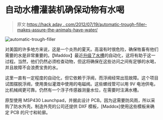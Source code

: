 # 自动水槽灌装机确保动物有水喝

> 原文:[https://hack aday . com/2012/07/19/automatic-trough-filler-makes-assure-the-animals-have-water/](https://hackaday.com/2012/07/19/automatic-trough-filler-makes-sure-the-animals-have-water/)

![](../Images/558cef435b3077751dd913af009a1e80.png "automatic-trough-filler")

对美国的许多地方来说，这是一个炎热的夏天。高温有时很危险，确保牲畜有他们需要的水是非常重要的。【Maddox】最近[升级了水槽](http://www.zephyr-labs.com/?p=14)的自动化，这将有助于这一过程。当然，他们仍然必须检查动物，但这将确保在这些访问之间有足够的水喝，并且故障不会浪费宝贵的水。

这里一直有一定程度的自动化，但它依赖于浮阀，而浮阀经常出现故障。这个项目试图摆脱浮阀，使用类似灌溉中使用的电磁阀。这些螺线管可以用 9V 电池供电，比机械阀更可靠。仍然有一个浮子传感器测量水位，在需要时注满水槽。

原型使用 MSP430 Launchpad，并据此设计 PCB。因为这需要防风雨，所以采购了防水外壳。制造外壳的公司还提供 DXF 模板，[Maddox]使用这些模板来确定 PCB 的尺寸和轮廓。
